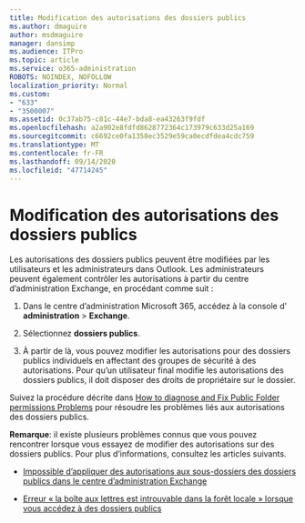 ```yaml
---
title: Modification des autorisations des dossiers publics
ms.author: dmaguire
author: msdmaguire
manager: dansimp
ms.audience: ITPro
ms.topic: article
ms.service: o365-administration
ROBOTS: NOINDEX, NOFOLLOW
localization_priority: Normal
ms.custom:
- "633"
- "3500007"
ms.assetid: 0c37ab75-c81c-44e7-bda8-ea43263f9fdf
ms.openlocfilehash: a2a902e8fdfd8628772364c173979c633d25a169
ms.sourcegitcommit: c6692ce0fa1358ec3529e59ca0ecdfdea4cdc759
ms.translationtype: MT
ms.contentlocale: fr-FR
ms.lasthandoff: 09/14/2020
ms.locfileid: "47714245"
---
```

# <a name="changing-public-folder-permissions"></a>Modification des autorisations des dossiers publics

Les autorisations des dossiers publics peuvent être modifiées par les utilisateurs et les administrateurs dans Outlook. Les administrateurs peuvent également contrôler les autorisations à partir du centre d’administration Exchange, en procédant comme suit :
  
1. Dans le centre d’administration Microsoft 365, accédez à la console d' **administration** \> **Exchange**.

2. Sélectionnez **dossiers publics**.

3. À partir de là, vous pouvez modifier les autorisations pour des dossiers publics individuels en affectant des groupes de sécurité à des autorisations. Pour qu’un utilisateur final modifie les autorisations des dossiers publics, il doit disposer des droits de propriétaire sur le dossier.

Suivez la procédure décrite dans [How to diagnose and Fix Public Folder permissions Problems](https://docs.microsoft.com/exchange/troubleshoot/public-folders/public-folder-permission-issues) pour résoudre les problèmes liés aux autorisations des dossiers publics.

**Remarque**: il existe plusieurs problèmes connus que vous pouvez rencontrer lorsque vous essayez de modifier des autorisations sur des dossiers publics. Pour plus d’informations, consultez les articles suivants.

- [Impossible d’appliquer des autorisations aux sous-dossiers des dossiers publics dans le centre d’administration Exchange](https://docs.microsoft.com/exchange/troubleshoot/public-folders/can%E2%80%99t-apply-permissions-public-folder-subfolders)

- [Erreur « la boîte aux lettres est introuvable dans la forêt locale » lorsque vous accédez à des dossiers publics](https://docs.microsoft.com/exchange/troubleshoot/public-folders/mailbox-not-found-local-forest-public-folder)
